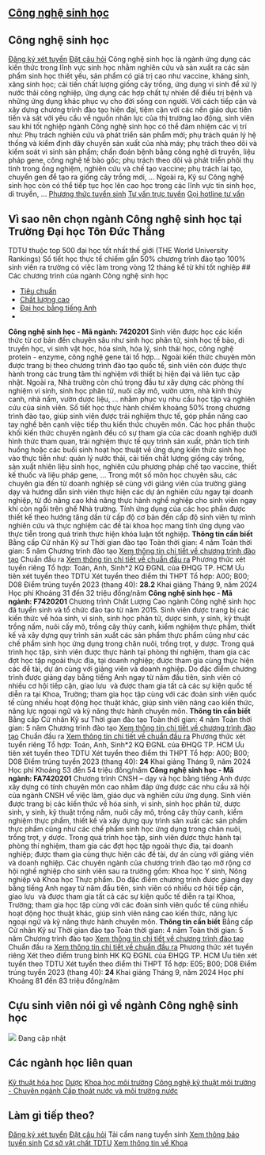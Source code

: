
## [Công nghệ sinh học](/dai-hoc/nganh-hoc/cong-nghe-sinh-hoc)
## Công nghệ sinh học
[Đăng ký xét tuyển](https://xettuyen.tdtu.edu.vn) 
[Đặt câu hỏi](../../../../) Công nghệ sinh học là ngành ứng dụng các kiến thức trong lĩnh vực sinh học
nhằm nghiên cứu và sản xuất ra các sản phẩm sinh học thiết yếu, sản phẩm có giá
trị cao như vaccine, kháng sinh, xăng sinh học; cải tiến chất lượng giống cây
trồng, ứng dụng vi sinh để xử lý nước thải công nghiệp, ứng dụng các hợp chất tự
nhiên để điều trị bệnh và những ứng dụng khác phục vụ cho đời sống con người. Với cách tiếp cận và xây dựng chương trình đào tạo hiện đại, tiệm cận với các
nền giáo dục tiên tiến và sát với yêu cầu về nguồn nhân lực của thị trường lao
động, sinh viên sau khi tốt nghiệp ngành Công nghệ sinh học có thể đảm nhiệm các
vị trí như: Phụ trách nghiên cứu và phát triển sản phẩm mới; phụ trách quản lý
hệ thống và kiểm định dây chuyền sản xuất của nhà máy; phụ trách theo dõi và
kiểm soát vi sinh sản phẩm; chẩn đoán bệnh bằng công nghệ di truyền, liệu pháp
gene, công nghệ tế bào gốc; phụ trách theo dõi và phát triển phôi thụ tinh trong
ống nghiệm, nghiên cứu và chế tạo vaccine; phụ trách lai tạo, chuyển gen để tạo
ra giống cây trồng mới, … Ngoài ra, Kỹ sư Công nghệ sinh học còn có thể tiếp tục
học lên cao học trong các lĩnh vực tin sinh học, di truyền, …
[Phương thức tuyển sinh](../../../../dai-hoc/tuyen-sinh/phuong-thuc-2024) 
[Tư vấn trực tuyến](https://www.facebook.com/tuyensinhtdtu) 
[Gọi hotline tư vấn](../../../../hoc-tai-tdtu/ho-tro-sinh-vien) 
## Vì sao nên chọn ngành Công nghệ sinh học tại Trường Đại học Tôn Đức Thắng
 TDTU thuộc top 500 đại học tốt nhất thế giới (THE World University Rankings) Số tiết học thực tế chiếm gần 50% chương trình đào tạo 100% sinh viên ra trường có việc làm trong vòng 12 tháng kể từ khi tốt nghiệp ## Các chương trình của ngành Công nghệ sinh học
* [Tiêu chuẩn](#tab-9c07s-1)
* [Chất lượng cao](#tab-9c07s-2)
* [Đại học bằng tiếng Anh](#tab-9c07s-3)
* 
**Công nghệ sinh học - Mã ngành: 7420201** Sinh viên được học các kiến thức từ cơ bản đến chuyên sâu như sinh học phân
tử, sinh học tế bào, di truyền học, vi sinh vật học, hóa sinh, hóa lý, sinh thái
học, công nghệ protein - enzyme, công nghệ gene tái tổ hợp… Ngoài kiến thức chuyên môn được trang bị theo chương trình đào tạo quốc tế,
sinh viên còn được thực hành trong các trung tâm thí nghiệm với thiết bị hiện
đại và liên tục cập nhật. Ngoài ra, Nhà trường còn chú trọng đầu tư xây dựng các
phòng thí nghiệm vi sinh, sinh học phân tử, nuôi cấy mô, vườn ươm, nhà kính thủy
canh, nhà nấm, vườn dược liệu, … nhằm phục vụ nhu cầu học tập và nghiên cứu của
sinh viên. Số tiết học thực hành chiếm khoảng 50% trong chương trình đào tạo, giúp sinh
viên được trải nghiệm thực tế, góp phần nâng cao tay nghề bên cạnh việc tiếp thu
kiến thức chuyên môn. Các học phần thuộc khối kiến thức chuyên ngành đều có sự tham gia của các
doanh nghiệp dưới hình thức tham quan, trải nghiệm thực tế quy trình sản xuất,
phân tích tình huống hoặc các buổi sinh hoạt học thuật về ứng dụng kiến thức
sinh học vào thực tiễn như: quản lý nước thải, cải tiến chất lượng giống cây
trồng, sản xuất nhiên liệu sinh học, nghiên cứu phương pháp chế tạo vaccine,
thiết kế thuốc và liệu pháp gene, … Trong một số môn học chuyên sâu, các chuyên gia đến từ doanh nghiệp sẽ cùng
với giảng viên của trường giảng dạy và hướng dẫn sinh viên thực hiện các dự án
nghiên cứu ngay tại doanh nghiệp, từ đó nâng cao khả năng thực hành nghề nghiệp
cho sinh viên ngay khi còn ngồi trên ghế Nhà trường. Tính ứng dụng của các học
phần được thiết kế theo hướng tăng dần từ cấp độ cơ bản đến cấp độ sinh viên tự
mình nghiên cứu và thực nghiệm các đề tài khoa học mang tính ứng dụng vào thực
tiễn trong quá trình thực hiện khóa luận tốt nghiệp.
**Thông tin cần biết** Bằng cấp Cử nhân Kỹ sư
 Thời gian đào tạo Toàn thời gian: 4 năm Toàn thời gian: 5 năm
 Chương trình đào tạo [Xem thông tin chi tiết về chương trình đào
tạo](https://cktt-cdr.tdtu.edu.vn/chuongtrinhdaotao?type=tuyensinh&hedaotao=0)
 Chuẩn đầu ra [Xem thông tin chi tiết về chuẩn đầu
ra](https://cktt-cdr.tdtu.edu.vn/chuandaura?type=tuyensinh&hedaotao=0)
 Phương thức xét tuyển riêng Tổ hợp: Toán, Anh, Sinh\*2 KQ ĐGNL của ĐHQG TP. HCM Ưu tiên xét tuyển theo TDTU
 Xét tuyển theo điểm thi THPT Tổ hợp: A00; B00; D08 Điểm trúng tuyển 2023 (thang 40):  **28.2**
 Khai giảng Tháng 9, năm 2024
 Học phí Khoảng 31 đến 32 triệu đồng/năm
**Công nghệ sinh học - Mã ngành: F7420201** Chương trình Chất Lượng Cao ngành Công nghệ sinh học đã tuyển sinh và tổ chức
đào tạo từ năm 2015. Sinh viên được trang bị các kiến thức về hóa sinh, vi sinh, sinh học phân tử,
dược sinh, y sinh, kỹ thuật trồng nấm, nuôi cấy mô, trồng cây thủy canh, kiểm
nghiệm thực phẩm, thiết kế và xây dựng quy trình sản xuất các sản phẩm thực phẩm
cũng như các chế phẩm sinh học ứng dụng trong chăn nuôi, trồng trọt, y dược.
Trong quá trình học tập, sinh viên được thực hành tại phòng thí nghiệm, tham gia
các đợt học tập ngoài thực địa, tại doanh nghiệp; được tham gia cùng thực hiện
các đề tài, dự án cùng với giảng viên và doanh nghiệp. Do đặc điểm chương trình
được giảng dạy bằng tiếng Anh ngay từ năm đầu tiên, sinh viên có nhiều cơ hội
tiếp cận, giao lưu  và được tham gia tất cả các sự kiện quốc tế diễn ra tại
Khoa, Trường; tham gia học tập cùng với các đoàn sinh viên quốc tế cùng nhiều
hoạt động học thuật khác, giúp sinh viên nâng cao kiến thức, năng lực ngoại ngữ
và kỹ năng thực hành chuyên môn.
**Thông tin cần biết** Bằng cấp Cử nhân Kỹ sư
 Thời gian đào tạo Toàn thời gian: 4 năm Toàn thời gian: 5 năm
 Chương trình đào tạo [Xem thông tin chi tiết về chương trình đào
tạo](https://cktt-cdr.tdtu.edu.vn/chuongtrinhdaotao?type=tuyensinh&hedaotao=H)
 Chuẩn đầu ra [Xem thông tin chi tiết về chuẩn đầu
ra](https://cktt-cdr.tdtu.edu.vn/chuandaura?type=tuyensinh&hedaotao=H)
 Phương thức xét tuyển riêng Tổ hợp: Toán, Anh, Sinh\*2 KQ ĐGNL của ĐHQG TP. HCM Ưu tiên xét tuyển theo TDTU
 Xét tuyển theo điểm thi THPT Tổ hợp: A00; B00; D08 Điểm trúng tuyển 2023 (thang 40):  **24**
 Khai giảng Tháng 9, năm 2024
 Học phí Khoảng 53 đến 54 triệu đồng/năm
**Công nghệ sinh học - Mã ngành: FA7420201** Chương trình CNSH – dạy và học bằng tiếng Anh được xây dựng có tính chuyên môn
cao nhằm đáp ứng được các nhu cầu xã hội của ngành CNSH về việc làm, giáo dục và
nghiên cứu ứng dụng. Sinh viên được trang bị các kiến thức về hóa sinh, vi sinh, sinh học phân tử,
dược sinh, y sinh, kỹ thuật trồng nấm, nuôi cấy mô, trồng cây thủy canh, kiểm
nghiệm thực phẩm, thiết kế và xây dựng quy trình sản xuất các sản phẩm thực phẩm
cũng như các chế phẩm sinh học ứng dụng trong chăn nuôi, trồng trọt, y dược.
Trong quá trình học tập, sinh viên được thực hành tại phòng thí nghiệm, tham gia
các đợt học tập ngoài thực địa, tại doanh nghiệp; được tham gia cùng thực hiện
các đề tài, dự án cùng với giảng viên và doanh nghiệp. Các chuyên ngành của chương trình đào tạo mở rộng cơ hội nghề nghiệp cho sinh
viên sau ra trường gồm: Khoa học Y sinh, Nông nghiệp và Khoa học Thực phẩm. Do đặc điểm chương trình được giảng dạy bằng tiếng Anh ngay từ năm đầu tiên,
sinh viên có nhiều cơ hội tiếp cận, giao lưu  và được tham gia tất cả các sự
kiện quốc tế diễn ra tại Khoa, Trường; tham gia học tập cùng với các đoàn sinh
viên quốc tế cùng nhiều hoạt động học thuật khác, giúp sinh viên nâng cao kiến
thức, năng lực ngoại ngữ và kỹ năng thực hành chuyên môn.
**Thông tin cần biết** Bằng cấp Cử nhân Kỹ sư
 Thời gian đào tạo Toàn thời gian: 4 năm Toàn thời gian: 5 năm
 Chương trình đào tạo [Xem thông tin chi tiết về chương trình đào
tạo](https://cktt-cdr.tdtu.edu.vn/chuongtrinhdaotao?type=tuyensinh&hedaotao=K)
 Chuẩn đầu ra [Xem thông tin chi tiết về chuẩn đầu
ra](https://cktt-cdr.tdtu.edu.vn/chuandaura?type=tuyensinh&hedaotao=K)
 Phương thức xét tuyển riêng Xét theo điểm trung bình HK KQ ĐGNL của ĐHQG TP. HCM Ưu tiên xét tuyển theo TDTU
 Xét tuyển theo điểm thi THPT Tổ hợp: E05; B00; D08 Điểm trúng tuyển 2023 (thang 40):  **24**
 Khai giảng Tháng 9, năm 2024
 Học phí Khoảng 81 đến 83 triệu đồng/năm
## Cựu sinh viên nói gì về ngành Công nghệ sinh học
![](https://admission.tdtu.edu.vn) Đang cập nhật
## Các ngành học liên quan
[Kỹ thuật hóa học](../../../../dai-hoc/nganh-hoc/ky-thuat-hoa-hoc) 
[Dược](../../../../dai-hoc/nganh-hoc/duoc) 
[Khoa học môi trường](../../../../dai-hoc/nganh-hoc/khoa-hoc-moi-truong) 
[Công nghệ kỹ thuật môi trường - Chuyên ngành Cấp thoát nước và môi trường nước](../../../../dai-hoc/nganh-hoc/cap-thoat-nuoc-va-moi-truong-nuoc) 
## Làm gì tiếp theo?
[Đăng ký xét tuyển](https://xettuyen.tdtu.edu.vn) 
[Đặt câu hỏi](../../../../) 
Tải cẩm nang tuyển sinh
[Xem thông báo tuyển sinh](../../../../dai-hoc/tuyen-sinh/phuong-thuc-2024) 
[Cơ sở vật chất TDTU](../../../../gioi-thieu/co-so-vat-chat) 
[Xem thông tin về Khoa](https://fas.tdtu.edu.vn/) 

